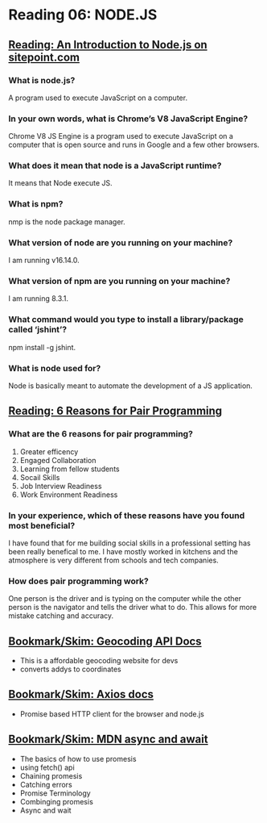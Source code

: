 # Reading 06: NODE.JS

## [Reading: An Introduction to Node.js on sitepoint.com](https://www.sitepoint.com/an-introduction-to-node-js/)

### What is node.js?

A program used to execute JavaScript on a computer.

### In your own words, what is Chrome’s V8 JavaScript Engine?

Chrome V8 JS Engine is a program used to execute JavaScript on a computer that is open source and runs in Google and a few other browsers.

### What does it mean that node is a JavaScript runtime?

It means that Node execute JS.

### What is npm?

nmp is the node package manager.

### What version of node are you running on your machine?

I am running v16.14.0.

### What version of npm are you running on your machine?

I am running 8.3.1.

### What command would you type to install a library/package called ‘jshint’?

npm install -g jshint.

### What is node used for?

Node is basically meant to automate the development of a JS application.

## [Reading: 6 Reasons for Pair Programming](https://www.codefellows.org/blog/6-reasons-for-pair-programming/)

### What are the 6 reasons for pair programming?

1. Greater efficency
2. Engaged Collaboration
3. Learning from fellow students
4. Socail Skills
5. Job Interview Readiness
6. Work Environment Readiness

### In your experience, which of these reasons have you found most beneficial?

I have found that for me building social skills in a professional setting has been really benefical to me. I have mostly worked in kitchens and the atmosphere is very different from schools and tech companies.

### How does pair programming work?

One person is the driver and is typing on the computer while the other person is the navigator and tells the driver what to do. This allows for more mistake catching and accuracy.

## [Bookmark/Skim: Geocoding API Docs](https://locationiq.com/)

- This is a affordable geocoding website for devs
- converts addys to coordinates

## [Bookmark/Skim: Axios docs](https://www.npmjs.com/package/axios)

- Promise based HTTP client for the browser and node.js

## [Bookmark/Skim: MDN async and await](https://developer.mozilla.org/en-US/docs/Learn/JavaScript/Asynchronous/Async_await)

- The basics of how to use promesis
- using fetch() api
- Chaining promesis
- Catching errors
- Promise Terminology
- Combinging promesis
- Async and wait
